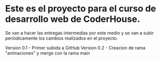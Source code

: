 # Este es el proyecto para el curso de desarrollo web de CoderHouse.

Se van a hacer las entregas intermedias por este medio y se van a subir periódicamente los cambios realizados en el proyecto.

Version 0.1 - Primer subida a GitHub
Version 0.2 - Creacion de rama "animaciones" y merge con la rama main
